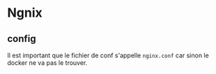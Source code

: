 # Ngnix

## config

Il est important que le fichier de conf s'appelle ```nginx.conf``` car sinon le docker ne va pas le trouver.
